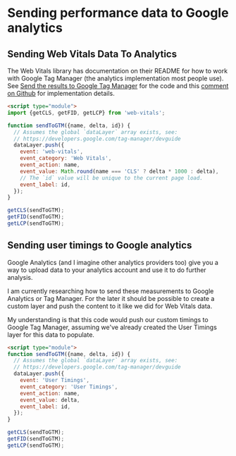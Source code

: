 # Sending performance data to Google analytics

## Sending Web Vitals Data To Analytics

The Web Vitals library has documentation on their README for how to work with Google Tag Manager (the analytics implementation most people use). See [Send the results to Google Tag Manager](https://github.com/GoogleChrome/web-vitals#send-the-results-to-google-tag-manager) for the code and this [comment on Github](https://github.com/GoogleChrome/web-vitals/pull/28#discussion_r422701126) for implementation details.

```html
<script type="module">
import {getCLS, getFID, getLCP} from 'web-vitals';

function sendToGTM({name, delta, id}) {
  // Assumes the global `dataLayer` array exists, see:
  // https://developers.google.com/tag-manager/devguide
  dataLayer.push({
    event: 'web-vitals',
    event_category: 'Web Vitals',
    event_action: name,
    event_value: Math.round(name === 'CLS' ? delta * 1000 : delta),
    // The `id` value will be unique to the current page load.
    event_label: id,
  });
}

getCLS(sendToGTM);
getFID(sendToGTM);
getLCP(sendToGTM);
```

## Sending user timings to Google analytics

Google Analytics (and I imagine other analytics providers too) give you a way to upload data to your analytics account and use it to do further analysis.

I am currently researching how to send these measurements to Google Analytics or Tag Manager. For the later it should be possible to create a custom layer and push the content to it like we did for Web Vitals data.

My understanding is that this code would push our custom timings to Google Tag Manager, assuming we've already created the User Timings layer for this data to populate.

```html
<script type="module">
function sendToGTM({name, delta, id}) {
  // Assumes the global `dataLayer` array exists, see:
  // https://developers.google.com/tag-manager/devguide
  dataLayer.push({
    event: 'User Timings',
    event_category: 'User Timings',
    event_action: name,
    event_value: delta,
    event_label: id,
  });
}

getCLS(sendToGTM);
getFID(sendToGTM);
getLCP(sendToGTM);
```
